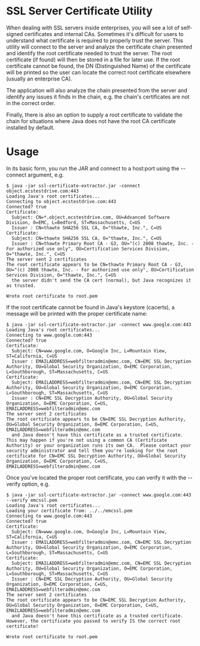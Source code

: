 # SSL Server Certificate Utility
When dealing with SSL servers inside enterprises, you will see a lot of self-signed certificates and internal CAs.
Sometimes it's difficult for users to understand what certificate is required to properly trust the server.  This
utility will connect to the server and analyze the certificate chain presented and identify the root certificate
needed to trust the server.  The root certificate (if found) will then be stored in a file for later use.  If the
root certificate cannot be found, the DN (Distinguished Name) of the certificate will be printed so the user can 
locate the correct root certificate elsewhere (usually an enterprise CA).

The application will also analyze the chain presented from the server and identify any issues it finds in the chain, 
e.g. the chain's certificates are not in the correct order.

Finally, there is also an option to supply a root certificate to validate the chain for situations where Java does not
have the root CA certificate installed by default.

# Usage
In its basic form, you run the JAR and connect to a host:port using the --connect argument, e.g.

```
$ java -jar ssl-certificate-extractor.jar -connect object.ecstestdrive.com:443
Loading Java's root certificates...
Connecting to object.ecstestdrive.com:443
Connected? true
Certificate: 
  Subject: CN=*.object.ecstestdrive.com, OU=Advanced Software Division, O=EMC, L=Bedford, ST=Massachusetts, C=US
  Issuer : CN=thawte SHA256 SSL CA, O="thawte, Inc.", C=US
Certificate: 
  Subject: CN=thawte SHA256 SSL CA, O="thawte, Inc.", C=US
  Issuer : CN=thawte Primary Root CA - G3, OU="(c) 2008 thawte, Inc. - For authorized use only", OU=Certification Services Division, O="thawte, Inc.", C=US
The server sent 2 certificates
The root certificate appears to be CN=thawte Primary Root CA - G3, OU="(c) 2008 thawte, Inc. - For authorized use only", OU=Certification Services Division, O="thawte, Inc.", C=US
  the server didn't send the CA cert (normal), but Java recognizes it as trusted.

Wrote root certificate to root.pem
```

If the root certificate cannot be found in Java's keystore (cacerts), a message will be printed with the proper
certificate name: 

```
$ java -jar ssl-certificate-extractor.jar -connect www.google.com:443 
Loading Java's root certificates...
Connecting to www.google.com:443
Connected? true
Certificate: 
  Subject: CN=www.google.com, O=Google Inc, L=Mountain View, ST=California, C=US
  Issuer : EMAILADDRESS=webfilteradmin@emc.com, CN=EMC SSL Decryption Authority, OU=Global Security Organization, O=EMC Corporation, L=Southborough, ST=Massachusetts, C=US
Certificate: 
  Subject: EMAILADDRESS=webfilteradmin@emc.com, CN=EMC SSL Decryption Authority, OU=Global Security Organization, O=EMC Corporation, L=Southborough, ST=Massachusetts, C=US
  Issuer : CN=EMC SSL Decryption Authority, OU=Global Security Organization, O=EMC Corporation, C=US, EMAILADDRESS=webfilteradmin@emc.com
The server sent 2 certificates
The root certificate appears to be CN=EMC SSL Decryption Authority, OU=Global Security Organization, O=EMC Corporation, C=US, EMAILADDRESS=webfilteradmin@emc.com
  and Java doesn't have this certificate as a trusted certificate.  This may happen if you're not using a common CA (Certificate Authority) or your organization runs its own CA.  Please contact your security administrator and tell them you're looking for the root certificate for CN=EMC SSL Decryption Authority, OU=Global Security Organization, O=EMC Corporation, C=US, EMAILADDRESS=webfilteradmin@emc.com
```

Once you've located the proper root certificate, you can verify it with the --verify option, e.g. 

```
$ java -jar ssl-certificate-extractor.jar -connect www.google.com:443 --verify emcssl.pem 
Loading Java's root certificates...
Loading your certificate from: ../../emcssl.pem
Connecting to www.google.com:443
Connected? true
Certificate: 
  Subject: CN=www.google.com, O=Google Inc, L=Mountain View, ST=California, C=US
  Issuer : EMAILADDRESS=webfilteradmin@emc.com, CN=EMC SSL Decryption Authority, OU=Global Security Organization, O=EMC Corporation, L=Southborough, ST=Massachusetts, C=US
Certificate: 
  Subject: EMAILADDRESS=webfilteradmin@emc.com, CN=EMC SSL Decryption Authority, OU=Global Security Organization, O=EMC Corporation, L=Southborough, ST=Massachusetts, C=US
  Issuer : CN=EMC SSL Decryption Authority, OU=Global Security Organization, O=EMC Corporation, C=US, EMAILADDRESS=webfilteradmin@emc.com
The server sent 2 certificates
The root certificate appears to be CN=EMC SSL Decryption Authority, OU=Global Security Organization, O=EMC Corporation, C=US, EMAILADDRESS=webfilteradmin@emc.com
  and Java doesn't have this certificate as a trusted certificate.  However, the certificate you passed to verify IS the correct root certificate!

Wrote root certificate to root.pem
```
